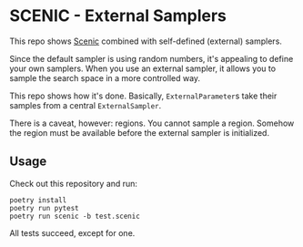# SCENIC - External Samplers

This repo shows [Scenic](https://scenic-lang.org) combined with self-defined (external)
samplers. 

Since the default sampler is using random numbers, it's appealing to define your own samplers.
When you use an external sampler, it allows you to sample the search space in
a more controlled way.

This repo shows how it's done. Basically, `ExternalParameter`s take their samples from a
central `ExternalSampler`.

There is a caveat, however: regions. You cannot sample a region.
Somehow the region must be available before the external sampler is initialized.

## Usage

Check out this repository and run:

```
poetry install
poetry run pytest
poetry run scenic -b test.scenic
```

All tests succeed, except for one.